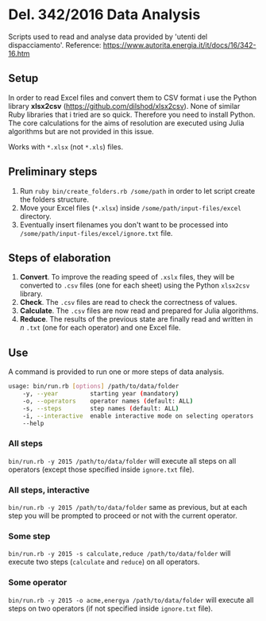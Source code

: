 # Del. 342/2016 Data Analysis

Scripts used to read and analyse data provided by 'utenti del dispacciamento'.
Reference: https://www.autorita.energia.it/it/docs/16/342-16.htm

## Setup

In order to read Excel files and convert them to CSV format i use the Python library **xlsx2csv** (https://github.com/dilshod/xlsx2csv). None of similar Ruby libraries that i tried are so quick. Therefore you need to install Python.
The core calculations for the aims of resolution are executed using Julia algorithms but are not provided in this issue.

Works with `*.xlsx` (not `*.xls`) files.

## Preliminary steps

1. Run `ruby bin/create_folders.rb /some/path` in order to let script create the folders structure.
2. Move your Excel files (`*.xlsx`) inside `/some/path/input-files/excel` directory.
3. Eventually insert filenames you don't want to be processed into `/some/path/input-files/excel/ignore.txt` file.

## Steps of elaboration

1. **Convert**. To improve the reading speed of `.xslx` files, they will be converted to `.csv` files (one for each sheet) using the Python `xlsx2csv` library.
2. **Check**. The `.csv` files are read to check the correctness of values.
3. **Calculate**. The `.csv` files are now read and prepared for Julia algorithms.
4. **Reduce**. The results of the previous state are finally read and written in _n_ `.txt` (one for each operator) and one Excel file.

## Use

A command is provided to run one or more steps of data analysis.
```bash
usage: bin/run.rb [options] /path/to/data/folder
    -y, --year         starting year (mandatory)
    -o, --operators    operator names (default: ALL)
    -s, --steps        step names (default: ALL)
    -i, --interactive  enable interactive mode on selecting operators
    --help
```

### All steps

`bin/run.rb -y 2015 /path/to/data/folder` will execute all steps on all operators (except those specified inside `ignore.txt` file).

### All steps, interactive

`bin/run.rb -y 2015 /path/to/data/folder` same as previous, but at each step you will be prompted to proceed or not with the current operator.

### Some step

`bin/run.rb -y 2015 -s calculate,reduce /path/to/data/folder` will execute two steps (`calculate` and `reduce`) on all operators.

### Some operator

`bin/run.rb -y 2015 -o acme,energya /path/to/data/folder` will execute all steps on two operators (if not specified inside `ignore.txt` file).
